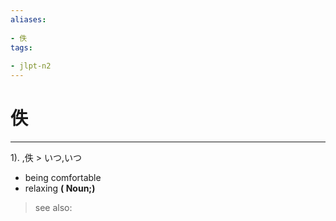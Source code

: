 ```yaml
---
aliases:
    
- 佚
tags:
    
- jlpt-n2
---
```


# 佚
---
1).
,佚 > いつ,いつ

- being comfortable
- relaxing
**( Noun;)**
> see also: 
            